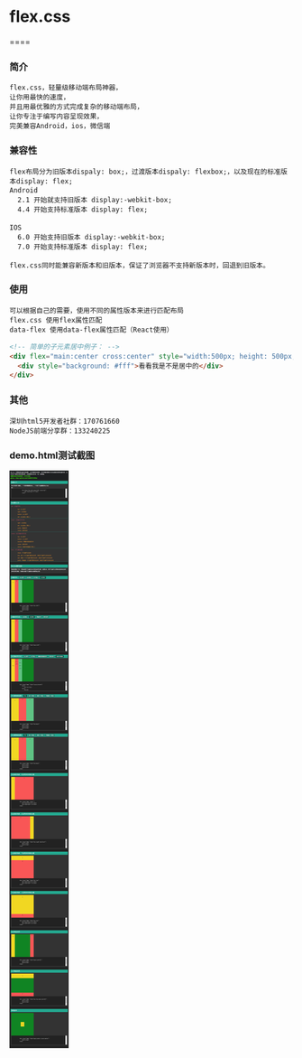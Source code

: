 # flex.css
====

### 简介
```
flex.css，轻量级移动端布局神器，
让你用最快的速度，
并且用最优雅的方式完成复杂的移动端布局，
让你专注于编写内容呈现效果，
完美兼容Android，ios，微信端
```

### 兼容性
```
flex布局分为旧版本dispaly: box;，过渡版本dispaly: flexbox;，以及现在的标准版本display: flex;
Android 
  2.1 开始就支持旧版本 display:-webkit-box;
  4.4 开始支持标准版本 display: flex;
  
IOS 
  6.0 开始支持旧版本 display:-webkit-box;
  7.0 开始支持标准版本 display: flex;

flex.css同时能兼容新版本和旧版本，保证了浏览器不支持新版本时，回退到旧版本。
```  

### 使用
```
可以根据自己的需要，使用不同的属性版本来进行匹配布局
flex.css 使用flex属性匹配
data-flex 使用data-flex属性匹配（React使用）
```
```html
<!-- 简单的子元素居中例子： -->
<div flex="main:center cross:center" style="width:500px; height: 500px; background: #222">
  <div style="background: #fff">看看我是不是居中的</div>
</div>
```

### 其他
```
深圳html5开发者社群：170761660
NodeJS前端分享群：133240225
```

### demo.html测试截图
![Alt text](shot/doc.png)
